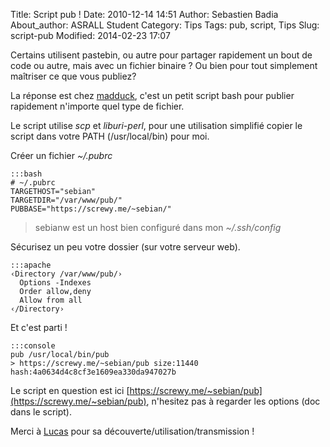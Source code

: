 Title: Script pub !
Date: 2010-12-14 14:51
Author: Sebastien Badia
About_author: ASRALL Student
Category: Tips
Tags: pub, script, Tips
Slug: script-pub
Modified: 2014-02-23 17:07

Certains utilisent pastebin, ou autre pour partager rapidement un bout de code ou autre, mais avec un fichier binaire ? Ou bien pour tout simplement maîtriser ce que vous publiez?

La réponse est chez [madduck](http://madduck.net/blog/2007.01.12:featured-tool--pub/), c'est un petit script bash pour publier rapidement n'importe quel type de fichier.

Le script utilise *scp* et *liburi-perl*, pour une utilisation simplifié copier le script dans votre PATH (/usr/local/bin) pour moi.

Créer un fichier *~/.pubrc*

    :::bash
    # ~/.pubrc
    TARGETHOST="sebian"
    TARGETDIR="/var/www/pub/"
    PUBBASE="https://screwy.me/~sebian/"

> sebianw est un host bien configuré dans mon *~/.ssh/config*

Sécurisez un peu votre dossier (sur votre serveur web).

    :::apache
    ‹Directory /var/www/pub/›
      Options -Indexes
      Order allow,deny
      Allow from all
    ‹/Directory›

Et c'est parti !

    :::console
    pub /usr/local/bin/pub
    > https://screwy.me/~sebian/pub size:11440 hash:4a0634d4c8cf3e1609ea330da947027b

Le script en question est ici [https://screwy.me/~sebian/pub](https://screwy.me/~sebian/pub), n'hesitez pas à regarder les options (doc dans le script).

Merci à [Lucas](http://www.lucas-nussbaum.net/) pour sa découverte/utilisation/transmission !
